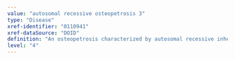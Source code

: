 ```yaml
---
value: "autosomal recessive osteopetrosis 3"
type: "Disease"
xref-identifier: "0110941"
xref-dataSource: "DOID"
definition: "An osteopetrosis characterized by autosomal recessive inheritance that has_material_basis_in homozygous or compound heterozygous mutation in the CA2 gene on chromosome 8q21."
level: "4"
---
```

